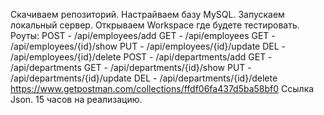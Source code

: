 Скачиваем репозиторий.
Настрайваем базу MySQL.
Запускаем локальный сервер.
Открываем Workspace где будете тестировать.
Роуты:
POST - /api/employees/add
GET - /api/employees
GET - /api/employees/{id}/show
PUT - /api/employees/{id}/update
DEL - /api/employees/{id}/delete
POST - /api/departments/add
GET - /api/departments
GET - /api/departments/{id}/show
PUT - /api/departments/{id}/update
DEL - /api/departments/{id}/delete
https://www.getpostman.com/collections/ffdf06fa437d5ba58bf0 Ссылка Json.
15 часов на реализацию.
